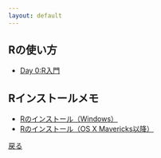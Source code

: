 ```yaml
---
layout: default
---
```


## Rの使い方
- [Day 0:R入門](intro.html)

## Rインストールメモ

- [Rのインストール（Windows）](installR_win.html)
- [Rのインストール（OS X Mavericks以降）](installR_mac.html)

[戻る](../index.html)
